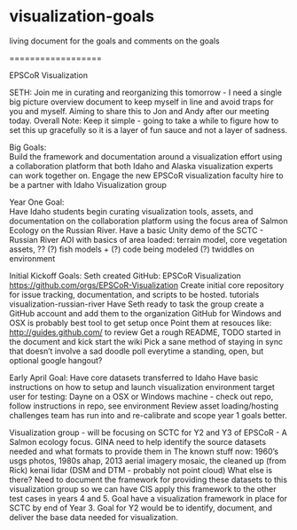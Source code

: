 visualization-goals
===================

living document for the goals and comments on the goals


==================

EPSCoR Visualization 

SETH: Join me in curating and reorganizing this tomorrow - I need a single big picture overview document to keep myself in line and avoid traps for you and myself.  Aiming to share this to Jon and Andy after our meeting today.
Overall Note: Keep it simple - going to take a while to figure how to set this up gracefully so it is a layer of fun sauce and not a layer of sadness.

Big Goals:  
Build the framework and documentation around a visualization effort using a collaboration platform that both Idaho and Alaska visualization experts can work together on.
Engage the new EPSCoR visualization faculty hire to be a partner with Idaho Visualization group

Year One Goal:  
Have Idaho students begin curating visualization tools, assets, and documentation on the collaboration platform using the focus area of Salmon Ecology on the Russian River.
Have a basic Unity demo of the SCTC - Russian River AOI with basics of area loaded:
terrain model, core vegetation assets, ??
(?) fish models + (?) code being modeled
(?) twiddles on environment

Initial Kickoff Goals:
Seth created GitHub: EPSCoR Visualization
https://github.com/orgs/EPSCoR-Visualization
Create initial core repository for issue tracking, documentation, and scripts to be hosted.
tutorials
visualization-russian-river
Have Seth ready to task the group create a GitHub account and add them to the organization
GitHub for Windows and OSX is probably best tool to get setup once
Point them at resouces like: http://guides.github.com/ to review 
Get a rough README, TODO started in the document and kick start the wiki
Pick a sane method of staying in sync that doesn’t involve a sad doodle poll everytime
a standing, open, but optional google hangout?

Early April Goal:
Have core datasets transferred to Idaho
Have basic instructions on how to setup and launch visualization environment
target user for testing: Dayne on a OSX or Windows machine - check out repo, follow instructions in repo, see environment
Review asset loading/hosting challenges team has run into and re-calibrate and scope year 1 goals better.

Visualization group - will be focusing on SCTC for Y2 and Y3 of EPSCoR - A Salmon ecology focus.
GINA need to help identify the source datasets needed and what formats to provide them in
The known stuff now: 1960’s usgs photos, 1980s ahap, 2013 aerial imagery mosaic, the cleaned up (from Rick) kenai lidar (DSM and DTM - probably not point cloud)
What else is there?
Need to document the framework for providing these datasets to this visualization group so we can have CIS apply this framework to the other test cases in years 4 and 5.
Goal have a visualization framework in place for SCTC by end of Year 3.
Goal for Y2 would be to identify, document, and deliver the base data needed for visualization.

